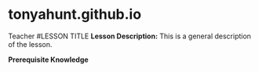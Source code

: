 # tonyahunt.github.io
Teacher
#LESSON TITLE
**Lesson Description:** This is a general description of the lesson.

**Prerequisite Knowledge**
